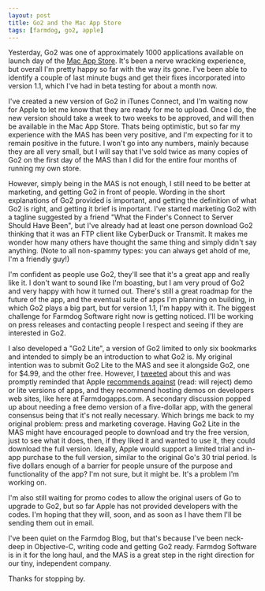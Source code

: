 ```yaml
---
layout: post
title: Go2 and the Mac App Store
tags: [farmdog, go2, apple]
---
```


Yesterday, Go2 was one of approximately 1000 applications available on launch day of the <a href="http://itunes.apple.com/us/app/go2/id407815526?mt=12">Mac App Store</a>. It's been a nerve wracking experience, but overall I'm pretty happy so far with the way its gone.  I've been able to identify a couple of last minute bugs and get their fixes incorporated into version 1.1, which I've had in beta testing for about a month now.  

I've created a new version of Go2 in iTunes Connect, and I'm waiting now for Apple to let me know that they are ready for me to upload.  Once I do, the new version should take a week to two weeks to be approved, and will then be available in the Mac App Store.  Thats being optimistic, but so far my experience with the MAS has been very positive, and I'm expecting for it to remain positive in the future.  I won't go into any numbers, mainly because they are all very small, but I will say that I've sold twice as many copies of Go2 on the first day of the MAS than I did for the entire four months of running my own store.

However, simply being in the MAS is not enough, I still need to be better at marketing, and getting Go2 in front of people.  Wording in the short explanations of Go2 provided is important, and getting the definition of what Go2 is right, and getting it brief is important.  I've started marketing Go2 with a tagline suggested by a friend "What the Finder's Connect to Server Should Have Been", but I've already had at least one person download Go2 thinking that it was an FTP client like CyberDuck or Transmit.  It makes me wonder how many others have thought the same thing and simply didn't say anything.  (Note to all non-spammy types: you can always get ahold of me, I'm a friendly guy!)  

I'm confident as people use Go2, they'll see that it's a great app and really like it.  I don't want to sound like I'm boasting, but I am very proud of Go2 and very happy with how it turned out.  There's still a great roadmap for the future of the app, and the eventual suite of apps I'm planning on building, in which Go2 plays a big part, but for version 1.1, I'm happy with it.  The biggest challenge for Farmdog Software right now is getting noticed.  I'll be working on press releases and contacting people I respect and seeing if they are interested in Go2.  

I also developed a "Go2 Lite", a version of Go2 limited to only six bookmarks and intended to simply be an introduction to what Go2 is.  My original intention was to submit Go2 Lite to the MAS and see it alongside Go2, one for $4.99, and the other free.  However, I <a href="https://twitter.com/ibuys/status/23548021090291712">tweeted</a> about this and was promptly reminded that Apple <a href="http://www.macstories.net/mac/apple-confirms-no-demos-in-the-mac-app-store/">recommends against</a> (read: will reject) demo or lite versions of apps, and they recommend hosting demos on developers web sites, like here at Farmdogapps.com.  A secondary discussion popped up about needing a free demo version of a five-dollar app, with the general consensus being that it's not really necessary.  Which brings me back to my original problem: press and marketing coverage.  Having Go2 Lite in the MAS might have encouraged people to download and try the free version, just to see what it does, then, if they liked it and wanted to use it, they could download the full version.  Ideally, Apple would support a limited trial and in-app purchase to the full version, similar to the original Go's 30 trial period.  Is five dollars enough of a barrier for people unsure of the purpose and functionality of the app?  I'm not sure, but it might be.  It's a problem I'm working on.

I'm also still waiting for promo codes to allow the original users of Go to upgrade to Go2, but so far Apple has not provided developers with the codes.  I'm hoping that they will, soon, and as soon as I have them I'll be sending them out in email.  

I've been quiet on the Farmdog Blog, but that's because I've been neck-deep in Objective-C, writing code and getting Go2 ready.  Farmdog Software is in it for the long haul, and the MAS is a great step in the right direction for our tiny, independent company.

Thanks for stopping by.

